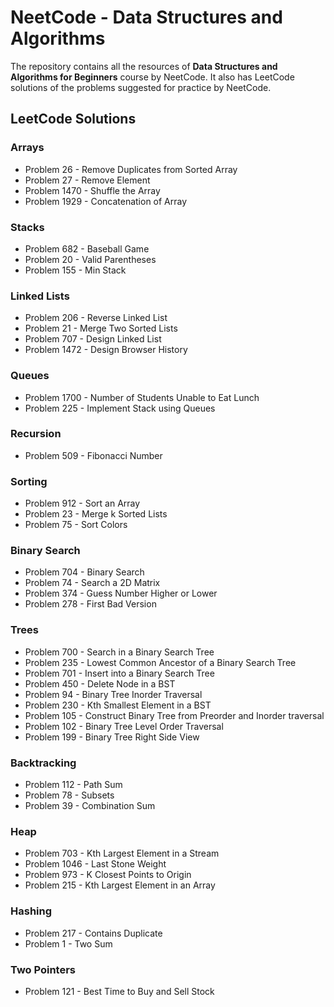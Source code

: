 # NeetCode - Data Structures and Algorithms

<p>The repository contains all the resources of <b>Data Structures and Algorithms for Beginners</b> course by NeetCode. It also has LeetCode solutions of the problems suggested for practice by NeetCode.</p>

## LeetCode Solutions

### Arrays

- Problem 26 - Remove Duplicates from Sorted Array
- Problem 27 - Remove Element
- Problem 1470 - Shuffle the Array
- Problem 1929 - Concatenation of Array

### Stacks

- Problem 682 - Baseball Game
- Problem 20 - Valid Parentheses
- Problem 155 - Min Stack

### Linked Lists

- Problem 206 - Reverse Linked List
- Problem 21 - Merge Two Sorted Lists
- Problem 707 - Design Linked List
- Problem 1472 - Design Browser History

### Queues

- Problem 1700 - Number of Students Unable to Eat Lunch
- Problem 225 - Implement Stack using Queues

### Recursion

- Problem 509 - Fibonacci Number

### Sorting

- Problem 912 - Sort an Array
- Problem 23 - Merge k Sorted Lists
- Problem 75 - Sort Colors

### Binary Search

- Problem 704 - Binary Search
- Problem 74 - Search a 2D Matrix
- Problem 374 - Guess Number Higher or Lower
- Problem 278 - First Bad Version

### Trees

- Problem 700 - Search in a Binary Search Tree
- Problem 235 - Lowest Common Ancestor of a Binary Search Tree
- Problem 701 - Insert into a Binary Search Tree
- Problem 450 - Delete Node in a BST
- Problem 94 - Binary Tree Inorder Traversal
- Problem 230 - Kth Smallest Element in a BST
- Problem 105 - Construct Binary Tree from Preorder and Inorder traversal
- Problem 102 - Binary Tree Level Order Traversal
- Problem 199 - Binary Tree Right Side View

### Backtracking

- Problem 112 - Path Sum
- Problem 78 - Subsets
- Problem 39 - Combination Sum

### Heap

- Problem 703 - Kth Largest Element in a Stream
- Problem 1046 - Last Stone Weight
- Problem 973 - K Closest Points to Origin
- Problem 215 - Kth Largest Element in an Array

### Hashing

- Problem 217 - Contains Duplicate
- Problem 1 - Two Sum

### Two Pointers

- Problem 121 - Best Time to Buy and Sell Stock
